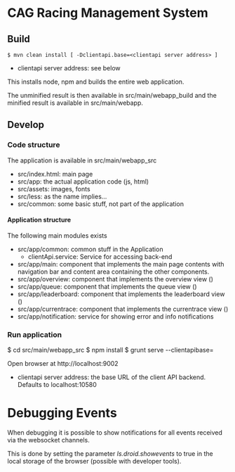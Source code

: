 CAG Racing Management System
============================

Build
-----

    $ mvn clean install [ -Dclientapi.base=<clientapi server address> ]

- clientapi server address: see below

This installs node, npm and builds the entire web application.

The unminified result is then available in src/main/webapp_build and
the minified result is available in src/main/webapp.

Develop
-------
### Code structure
The application is available in src/main/webapp_src

- src/index.html: main page
- src/app: the actual application code (js, html)
- src/assets: images, fonts
- src/less: as the name implies...
- src/common: some basic stuff, not part of the application

#### Application structure
The following main modules exists

- src/app/common: common stuff in the Application
  - clientApi.service: Service for accessing back-end
- src/app/main: component that implements the main page contents with navigation
bar and content area containing the other components.  
- src/app/overview: component that implements the overview view (<overview></overview>)
- src/app/queue: component that implements the queue view (<cag-queue></cag-queue>)
- src/app/leaderboard: component that implements the leaderboard view (<leaderboard></leaderboard>)
- src/app/currentrace: component that implements the currentrace view (<current-race data-user="<user name>"></current-race>)
- src/app/notification: service for showing error and info notifications

### Run application

  $ cd src/main/webapp_src
  $ npm install
  $ grunt serve --clientapibase=<clientapi server address>

Open browser at http://localhost:9002  

- clientapi server address: the base URL of the client API backend. Defaults to localhost:10580


Debugging Events
================
When debugging it is possible to show notifications for all events received via
the websocket channels.

This is done by setting the parameter _ls.droid.showevents_ to true in the
local storage of the browser (possible with developer tools).
